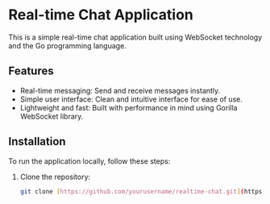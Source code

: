 # Real-time Chat Application

This is a simple real-time chat application built using WebSocket technology and the Go programming language.

## Features

- Real-time messaging: Send and receive messages instantly.
- Simple user interface: Clean and intuitive interface for ease of use.
- Lightweight and fast: Built with performance in mind using Gorilla WebSocket library.

## Installation

To run the application locally, follow these steps:

1. Clone the repository:

   ```bash
   git clone [https://github.com/yourusername/realtime-chat.git](https://github.com/Ashikurrahaman287/Real-time-Chat)
